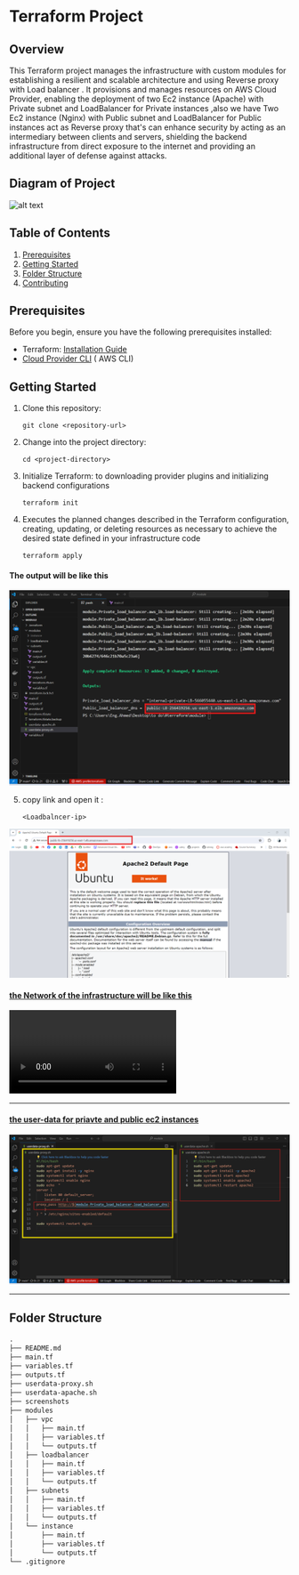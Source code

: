 # Terraform Project 

## Overview

This Terraform project manages the infrastructure with custom modules for establishing a resilient and scalable architecture  and using  Reverse proxy with Load balancer . It provisions and manages resources on AWS Cloud Provider, enabling the deployment of two Ec2 instance (Apache)  with Private subnet and LoadBalancer for Private instances ,also we have Two Ec2 instance (Nginx)  with Public subnet and LoadBalancer for Public instances act as Reverse proxy that's can  enhance security by acting as an intermediary between clients and servers, shielding the backend infrastructure from direct exposure to the internet and providing an additional layer of defense against attacks.

## Diagram of Project
![alt text](<screenshots/Untitled Diagram.drawio.svg>)


## Table of Contents

1. [Prerequisites](#prerequisites)
2. [Getting Started](#getting-started)
3. [Folder Structure](#folder-structure)
4. [Contributing](#contributing)


## Prerequisites

Before you begin, ensure you have the following prerequisites installed:

- Terraform: [Installation Guide](https://learn.hashicorp.com/tutorials/terraform/install-cli)
- [Cloud Provider CLI](#) ( AWS CLI)

## Getting Started

1. Clone this repository:

   ```
   git clone <repository-url>
   ```

2. Change into the project directory:
    ```
    cd <project-directory>
    ```

3. Initialize Terraform: to downloading provider plugins and initializing backend configurations
    ```
    terraform init
    ```
4. Executes the planned changes described in the Terraform configuration, creating, updating, or deleting resources as necessary to achieve the desired state defined in your infrastructure code
    ```
    terraform apply
    ```
#### The output will be like this 
![alt text](<screenshots/visual studio lb dns.png>)


5. copy link and open it :

    ```
    <Loadbalncer-ip>
    ```
    
![alt text](<screenshots/Screenshot 2024-05-04 200251.png>)


#### <u> the Network of the infrastructure will be like this </u>


<video controls src="screenshots/Untitled video - Made with Clipchamp (1).mp4" title="Title"></video>

---
#### <u> the user-data for priavte and public ec2 instances  </u>

![alt text](<screenshots/user data.png>)

---
## Folder Structure
```
.
├── README.md
├── main.tf
├── variables.tf
├── outputs.tf
├── userdata-proxy.sh
├── userdata-apache.sh
├── screenshots
├── modules
│   ├── vpc
│   │   ├── main.tf
│   │   ├── variables.tf
│   │   └── outputs.tf
│   ├── loadbalancer
│   │   ├── main.tf
│   │   ├── variables.tf
│   │   └── outputs.tf
│   ├── subnets
│   │   ├── main.tf
│   │   ├── variables.tf
│   │   └── outputs.tf
│   └── instance
│       ├── main.tf
│       ├── variables.tf
│       └── outputs.tf
└── .gitignore
```
 